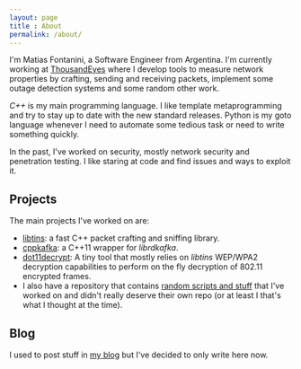```yaml
---
layout: page
title : About
permalink: /about/
---
```


I'm Matias Fontanini, a Software Engineer from Argentina. I'm currently working at
[ThousandEyes](https://www.thousandeyes.com/) where I develop tools to measure network 
properties by crafting, sending and receiving packets, implement some outage detection 
systems and some random other work.

_C++_ is my main programming language. I like template metaprogramming and try to stay up to
date with the new standard releases. Python is my goto language whenever I need to automate
some tedious task or need to write something quickly.

In the past, I've worked on security, mostly network security and penetration testing. I like 
staring at code and find issues and ways to exploit it.

## Projects

The main projects I've worked on are:

* [libtins](https://github.com/mfontanini/libtins): a fast C++ packet crafting and sniffing
library.
* [cppkafka](https://github.com/mfontanini/cppkafka): a C++11 wrapper for _librdkafka_.
* [dot11decrypt](https://github.com/mfontanini/dot11decrypt): A tiny tool that mostly relies
on _libtins_ WEP/WPA2 decryption capabilities to perform on the fly decryption of 802.11
encrypted frames.
* I also have a repository that contains 
[random scripts and stuff](https://github.com/mfontanini/Programs-Scripts) that I've worked on
and didn't really deserve their own repo (or at least I that's what I thought at the time).

## Blog

I used to post stuff in [my blog](http://average-coder.blogspot.com/) but I've decided to
only write here now.
